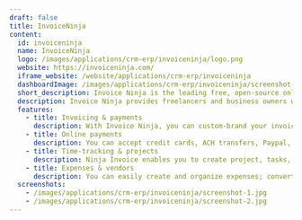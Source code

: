 ```yaml
---
draft: false
title: InvoiceNinja
content:
  id: invoiceninja
  name: InvoiceNinja
  logo: /images/applications/crm-erp/invoiceninja/logo.png
  website: https://invoiceninja.com/
  iframe_website: /website/applications/crm-erp/invoiceninja
  dashboardImage: /images/applications/crm-erp/invoiceninja/screenshot-1.jpg
  short_description: Invoice Ninja is the leading free, open-source online invoicing app for freelancers and businesses.
  description: Invoice Ninja provides freelancers and business owners with a complete suite of invoicing and payment tools. You can invoice, accept payments, track expenses, create proposals and time-tasks.
  features:
    - title: Invoicing & payments
      description: With Invoice Ninja, you can custom-brand your invoice design, set up recurring invoicing and auto-bill clients, automate custom late-payment reminder emails, enable an e-signature/“approve terms” checkbox. It offers a huge variety of design and workflow customizations.
    - title: Online payments
      description: You can accept credit cards, ACH transfers, Paypal, etc; accept retainers, deposits and partial payments; email notifications when clients view or pay; track client payments and viewing history. And there’s a client-side portal with security options.
    - title: Time-tracking & projects
      description: Ninja Invoice enables you to create project, tasks, and track billable work; convert timed-tasks to invoices with one click; manually set task time durations, and easily categorize and search tasks and projects.
    - title: Expenses & vendors
      description: You can easily create and organize expenses; convert and invoice clients for expenses; create vendors and expense categories, and mark expenses as billable or paid.
  screenshots:
    - /images/applications/crm-erp/invoiceninja/screenshot-1.jpg
    - /images/applications/crm-erp/invoiceninja/screenshot-2.jpg
---
```

